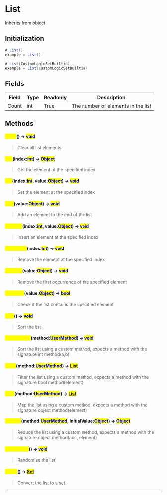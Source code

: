 # List
Inherits from object
## Initialization
```csharp
# List()
example = List()

# List(CustomLogicSetBuiltin)
example = List(CustomLogicSetBuiltin)
```
## Fields
|Field|Type|Readonly|Description|
|---|---|---|---|
|Count|int|True|The number of elements in the list|
## Methods
#### <mark style="color:yellow;">Clear</mark>() -> <mark style="color:blue;">void</mark>
> Clear all list elements

#### <mark style="color:yellow;">Get</mark>(index:<mark style="color:blue;">int</mark>) -> <mark style="color:blue;">Object</mark>
> Get the element at the specified index

#### <mark style="color:yellow;">Set</mark>(index:<mark style="color:blue;">int</mark>, value:<mark style="color:blue;">Object</mark>) -> <mark style="color:blue;">void</mark>
> Set the element at the specified index

#### <mark style="color:yellow;">Add</mark>(value:<mark style="color:blue;">Object</mark>) -> <mark style="color:blue;">void</mark>
> Add an element to the end of the list

#### <mark style="color:yellow;">InsertAt</mark>(index:<mark style="color:blue;">int</mark>, value:<mark style="color:blue;">Object</mark>) -> <mark style="color:blue;">void</mark>
> Insert an element at the specified index

#### <mark style="color:yellow;">RemoveAt</mark>(index:<mark style="color:blue;">int</mark>) -> <mark style="color:blue;">void</mark>
> Remove the element at the specified index

#### <mark style="color:yellow;">Remove</mark>(value:<mark style="color:blue;">Object</mark>) -> <mark style="color:blue;">void</mark>
> Remove the first occurrence of the specified element

#### <mark style="color:yellow;">Contains</mark>(value:<mark style="color:blue;">Object</mark>) -> <mark style="color:blue;">bool</mark>
> Check if the list contains the specified element

#### <mark style="color:yellow;">Sort</mark>() -> <mark style="color:blue;">void</mark>
> Sort the list

#### <mark style="color:yellow;">SortCustom</mark>(method:<mark style="color:blue;">UserMethod</mark>) -> <mark style="color:blue;">void</mark>
> Sort the list using a custom method, expects a method with the signature int method(a,b)

#### <mark style="color:yellow;">Filter</mark>(method:<mark style="color:blue;">UserMethod</mark>) -> <mark style="color:blue;">[List](../objects/List.md)</mark>
> Filter the list using a custom method, expects a method with the signature bool method(element)

#### <mark style="color:yellow;">Map</mark>(method:<mark style="color:blue;">UserMethod</mark>) -> <mark style="color:blue;">[List](../objects/List.md)</mark>
> Map the list using a custom method, expects a method with the signature object method(element)

#### <mark style="color:yellow;">Reduce</mark>(method:<mark style="color:blue;">UserMethod</mark>, initialValue:<mark style="color:blue;">Object</mark>) -> <mark style="color:blue;">Object</mark>
> Reduce the list using a custom method, expects a method with the signature object method(acc, element)

#### <mark style="color:yellow;">Randomize</mark>() -> <mark style="color:blue;">void</mark>
> Randomize the list

#### <mark style="color:yellow;">ToSet</mark>() -> <mark style="color:blue;">[Set](../objects/Set.md)</mark>
> Convert the list to a set


---

